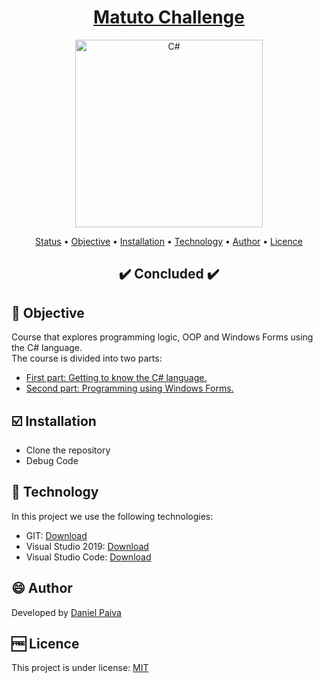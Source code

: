 <h1 align="center">
<a href="https://github.com/danhpaiva/matuto-challenge-csharp">Matuto Challenge</a>
</h1>

<p align="center">
  <a href="#">
    <img src="images\Csharp.png" width="300" alt="C#">
  </a>
</p>

<p align="center">
 <a href="#status">Status</a> • 
 <a href="#objective">Objective</a> •
 <a href="#installation">Installation</a> • 
 <a href="#technology">Technology</a> • 
 <a href="#author">Author</a> • 
 <a href="#licence">Licence</a>
</p>

<h2 align="center" id=status> 
	✔️ Concluded ✔️
</h2>

<h2 id=objective>📜 Objective</h2>

Course that explores programming logic, OOP and Windows Forms using the C# language.<br>
The course is divided into two parts:

- <a href="https://github.com/danhpaiva/cfb-csharp-2020/tree/master/parte01">First part: Getting to know the C# language.</a>
- <a href="https://github.com/danhpaiva/cfb-csharp-2020/tree/master/parte02">Second part: Programming using Windows Forms.</a>

<h2 id=installation>☑️ Installation</h2>

- Clone the repository
- Debug Code

<h2 id=technology>🧰 Technology</h2>
In this project we use the following technologies:

- GIT: <a href="https://git-scm.com/downloads">Download</a>
- Visual Studio 2019: <a href="https://visualstudio.microsoft.com/">Download</a>
- Visual Studio Code: <a href="https://code.visualstudio.com/download">Download</a>
  
<h2 id=author>😄 Author</h2>
Developed by <a href="https://www.linkedin.com/in/danhpaiva/">Daniel Paiva</a>

<h2 id=licence>🆓 Licence</h2>
This project is under license: <a href="https://github.com/danhpaiva/cfb-csharp-2020/blob/master/LICENSE">MIT</a>